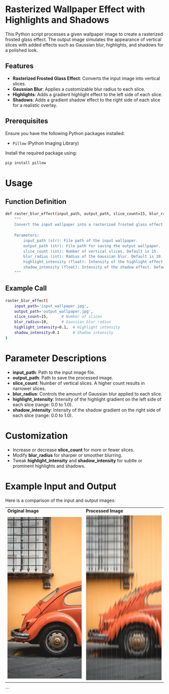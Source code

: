 # Rasterized Wallpaper Effect with Highlights and Shadows

This Python script processes a given wallpaper image to create a rasterized frosted glass effect. The output image simulates the appearance of vertical slices with added effects such as Gaussian blur, highlights, and shadows for a polished look.

## Features

- **Rasterized Frosted Glass Effect**: Converts the input image into vertical slices.
- **Gaussian Blur**: Applies a customizable blur radius to each slice.
- **Highlights**: Adds a gradient highlight effect to the left side of each slice.
- **Shadows**: Adds a gradient shadow effect to the right side of each slice for a realistic overlay.

## Prerequisites

Ensure you have the following Python packages installed:
- `Pillow` (Python Imaging Library)

Install the required package using:
```bash
pip install pillow
```

# Usage
## Function Definition
```bash
def raster_blur_effect(input_path, output_path, slice_count=15, blur_radius=10, highlight_intensity=0.1, shadow_intensity=0.1):
    """
    Convert the input wallpaper into a rasterized frosted glass effect with added highlights and shadows.

    Parameters:
        input_path (str): File path of the input wallpaper.
        output_path (str): File path for saving the output wallpaper.
        slice_count (int): Number of vertical slices. Default is 15.
        blur_radius (int): Radius of the Gaussian blur. Default is 10.
        highlight_intensity (float): Intensity of the highlight effect. Default is 0.1.
        shadow_intensity (float): Intensity of the shadow effect. Default is 0.1.
    """
```
## Example Call
```bash
raster_blur_effect(
    input_path='input_wallpaper.jpg',
    output_path='output_wallpaper.jpg',
    slice_count=15,      # Number of slices
    blur_radius=10,      # Gaussian blur radius
    highlight_intensity=0.1,  # Highlight intensity
    shadow_intensity=0.1      # Shadow intensity
)
```
# Parameter Descriptions
- **input_path**: Path to the input image file.
- **output_path**: Path to save the processed image.
- **slice_count**: Number of vertical slices. A higher count results in narrower slices.
- **blur_radius**: Controls the amount of Gaussian blur applied to each slice.
- **highlight_intensity**: Intensity of the highlight gradient on the left side of each slice (range: 0.0 to 1.0).
- **shadow_intensity**: Intensity of the shadow gradient on the right side of each slice (range: 0.0 to 1.0).

# Customization
- Increase or decrease **slice_count** for more or fewer slices.
- Modify **blur_radius** for sharper or smoother blurring.
- Tweak **highlight_intensity** and **shadow_intensity** for subtle or prominent highlights and shadows.

# Example Input and Output
Here is a comparison of the input and output images:

<table> <tr> <td><strong>Original Image</strong></td> <td><strong>Processed Image</strong></td> </tr> <tr> <td><img src="photos/65353.jpg" alt="Original Image" width="300"></td> <td><img src="photos/65353_rasterization.jpg" alt="Processed Image" width="300"></td> </tr> </table> ```